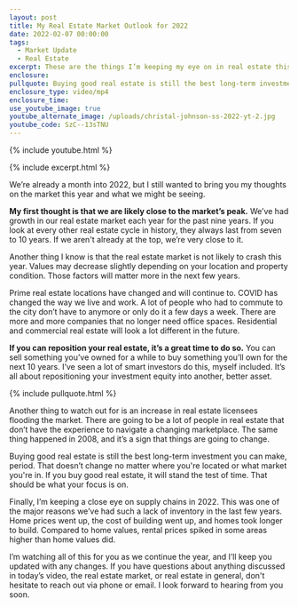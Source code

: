 ```yaml
---
layout: post
title: My Real Estate Market Outlook for 2022
date: 2022-02-07 00:00:00
tags:
  - Market Update
  - Real Estate
excerpt: These are the things I’m keeping my eye on in real estate this year.
enclosure:
pullquote: Buying good real estate is still the best long-term investment you can make.
enclosure_type: video/mp4
enclosure_time:
use_youtube_image: true
youtube_alternate_image: /uploads/christal-johnson-ss-2022-yt-2.jpg
youtube_code: SzC--13sTNU
---
```

{% include youtube.html %}

{% include excerpt.html %}

We’re already a month into 2022, but I still wanted to bring you my thoughts on the market this year and what we might be seeing.

**My first thought is that we are likely close to the market’s peak.** We’ve had growth in our real estate market each year for the past nine years. If you look at every other real estate cycle in history, they always last from seven to 10 years. If we aren't already at the top, we’re very close to it.

Another thing I know is that the real estate market is not likely to crash this year. Values may decrease slightly depending on your location and property condition. Those factors will matter more in the next few years.

Prime real estate locations have changed and will continue to. COVID has changed the way we live and work. A lot of people who had to commute to the city don’t have to anymore or only do it a few days a week. There are more and more companies that no longer need office spaces. Residential and commercial real estate will look a lot different in the future.

**If you can reposition your real estate, it’s a great time to do so.** You can sell something you’ve owned for a while to buy something you’ll own for the next 10 years. I’ve seen a lot of smart investors do this, myself included. It’s all about repositioning your investment equity into another, better asset.

{% include pullquote.html %}

Another thing to watch out for is an increase in real estate licensees flooding the market. There are going to be a lot of people in real estate that don’t have the experience to navigate a changing marketplace. The same thing happened in 2008, and it’s a sign that things are going to change.

Buying good real estate is still the best long-term investment you can make, period. That doesn’t change no matter where you're located or what market you're in. If you buy good real estate, it will stand the test of time. That should be what your focus is on.

Finally, I’m keeping a close eye on supply chains in 2022. This was one of the major reasons we’ve had such a lack of inventory in the last few years. Home prices went up, the cost of building went up, and homes took longer to build. Compared to home values, rental prices spiked in some areas higher than home values did.

I’m watching all of this for you as we continue the year, and I’ll keep you updated with any changes. If you have questions about anything discussed in today’s video, the real estate market, or real estate in general, don't hesitate to reach out via phone or email. I look forward to hearing from you soon.
